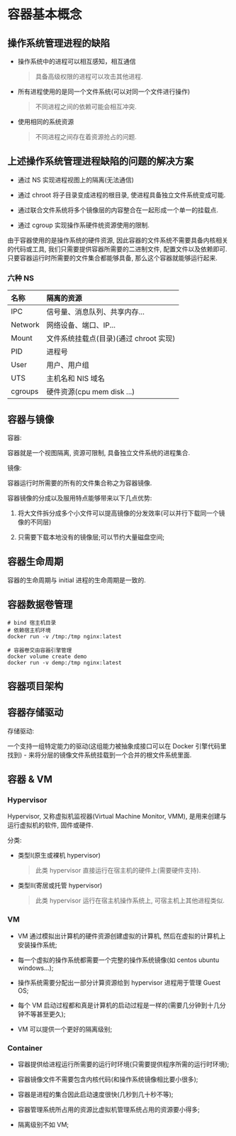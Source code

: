 # 容器基本概念

## 操作系统管理进程的缺陷

- 操作系统中的进程可以相互感知，相互通信
   > 具备高级权限的进程可以攻击其他进程.

- 所有进程使用的是同一个文件系统(可以对同一个文件进行操作)
   > 不同进程之间的依赖可能会相互冲突.

- 使用相同的系统资源
   > 不同进程之间存在着资源抢占的问题.

## 上述操作系统管理进程缺陷的问题的解决方案

- 通过 NS 实现进程视图上的隔离(无法通信)

- 通过 chroot 将子目录变成进程的根目录, 使进程具备独立文件系统变成可能.

- 通过联合文件系统将多个镜像层的内容整合在一起形成一个单一的挂载点.

- 通过 cgroup 实现操作系硬件统资源使用的限制.

由于容器使用的是操作系统的硬件资源, 因此容器的文件系统不需要具备内核相关的代码或工具, 我们只需要提供容器所需要的二进制文件, 配置文件以及依赖即可. 只要容器运行时所需要的文件集合都能够具备, 那么这个容器就能够运行起来.

### 六种 NS

|  名称   |  隔离的资源                             |
| :----   |  :----                                  |
| IPC     |  信号量、消息队列、共享内存...           |
| Network |  网络设备、端口、IP...                   |
| Mount   |  文件系统挂载点(目录)(通过 chroot 实现)  |
| PID     |  进程号                                  |
| User    |  用户、用户组                            |
| UTS     |  主机名和 NIS 域名                       |
| cgroups |  硬件资源(cpu mem disk ...)              |

## 容器与镜像

容器:

   容器就是一个视图隔离, 资源可限制, 具备独立文件系统的进程集合.

镜像:

   容器运行时所需要的所有的文件集合称之为容器镜像.

容器镜像的分成以及服用特点能够带来以下几点优势:

1. 将大文件拆分成多个小文件可以提高镜像的分发效率(可以并行下载同一个镜像的不同层)

2. 只需要下载本地没有的镜像层;可以节约大量磁盘空间;

## 容器生命周期

容器的生命周期与 initial 进程的生命周期是一致的.

## 容器数据卷管理

```shell
# bind 宿主机目录
# 依赖宿主机环境
docker run -v /tmp:/tmp nginx:latest

# 容器卷交由容器引擎管理
docker volume create demo
docker run -v demp:/tmp nginx:latest

```

## 容器项目架构

## 容器存储驱动

存储驱动:

   一个支持一组特定能力的驱动(这组能力被抽象成接口可以在 Docker 引擎代码里找到) - 来将分层的镜像文件系统挂载到一个合并的根文件系统里面.

## 容器 & VM

### Hypervisor

Hypervisor, 又称虚拟机监视器(Virtual Machine Monitor, VMM), 是用来创建与运行虚拟机的软件, 固件或硬件.

分类:

- 类型Ⅰ(原生或裸机 hypervisor)
   > 此类 hypervisor 直接运行在宿主机的硬件上(需要硬件支持).

- 类型Ⅱ(寄居或托管 hypervisor)
   > 此类 hypervisor 运行在宿主机操作系统上, 可宿主机上其他进程类似.

### VM

- VM 通过模拟出计算机的硬件资源创建虚拟的计算机, 然后在虚拟的计算机上安装操作系统;

- 每一个虚拟的操作系统都需要一个完整的操作系统镜像(如 centos ubuntu windows...);

- 操作系统需要分配出一部分计算资源给到 hypervisor 进程用于管理 Guest OS;

- 每个 VM 启动过程都和真是计算机的启动过程是一样的(需要几分钟到十几分钟不等甚至更久);

- VM 可以提供一个更好的隔离级别;

### Container

- 容器提供给进程运行所需要的运行时环境(只需要提供程序所需的运行时环境);

- 容器镜像文件不需要包含内核代码(和操作系统镜像相比要小很多);

- 容器是进程的集合因此启动速度很快(几秒到几十秒不等);

- 容器管理系统所占用的资源比虚拟机管理系统占用的资源要小得多;

- 隔离级别不如 VM;
